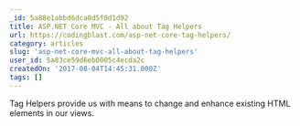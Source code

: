 ```yaml
---
_id: 5a88e1abbd6dca0d5f0d1d92
title: ASP.NET Core MVC - All about Tag Helpers
url: https://codingblast.com/asp-net-core-tag-helpers/
category: articles
slug: 'asp-net-core-mvc-all-about-tag-helpers'
user_id: 5a83ce59d6eb0005c4ecda2c
createdOn: '2017-08-04T14:45:31.000Z'
tags: []
---
```


Tag Helpers provide us with means to change and enhance existing HTML elements in our views. 
